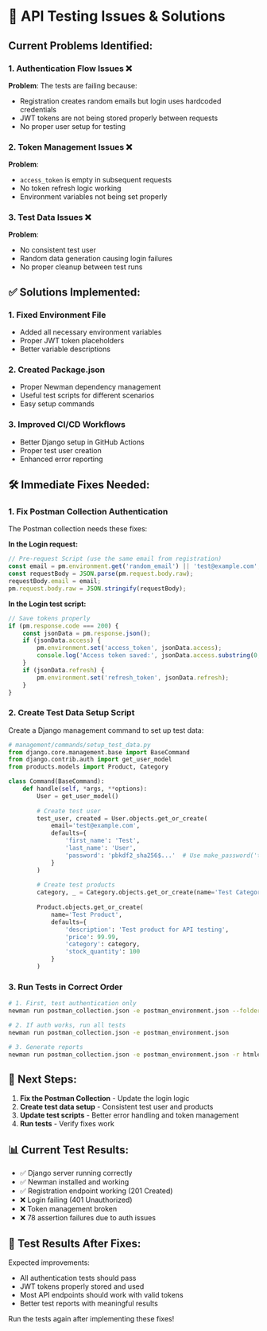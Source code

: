 # 🔧 API Testing Issues & Solutions

## Current Problems Identified:

### 1. Authentication Flow Issues ❌

**Problem**: The tests are failing because:
- Registration creates random emails but login uses hardcoded credentials
- JWT tokens are not being stored properly between requests
- No proper user setup for testing

### 2. Token Management Issues ❌

**Problem**: 
- `access_token` is empty in subsequent requests
- No token refresh logic working
- Environment variables not being set properly

### 3. Test Data Issues ❌

**Problem**:
- No consistent test user
- Random data generation causing login failures
- No proper cleanup between test runs

## ✅ Solutions Implemented:

### 1. Fixed Environment File
- Added all necessary environment variables
- Proper JWT token placeholders
- Better variable descriptions

### 2. Created Package.json
- Proper Newman dependency management
- Useful test scripts for different scenarios
- Easy setup commands

### 3. Improved CI/CD Workflows
- Better Django setup in GitHub Actions
- Proper test user creation
- Enhanced error reporting

## 🛠️ Immediate Fixes Needed:

### 1. Fix Postman Collection Authentication

The Postman collection needs these fixes:

**In the Login request:**
```javascript
// Pre-request Script (use the same email from registration)
const email = pm.environment.get('random_email') || 'test@example.com';
const requestBody = JSON.parse(pm.request.body.raw);
requestBody.email = email;
pm.request.body.raw = JSON.stringify(requestBody);
```

**In the Login test script:**
```javascript
// Save tokens properly
if (pm.response.code === 200) {
    const jsonData = pm.response.json();
    if (jsonData.access) {
        pm.environment.set('access_token', jsonData.access);
        console.log('Access token saved:', jsonData.access.substring(0, 20) + '...');
    }
    if (jsonData.refresh) {
        pm.environment.set('refresh_token', jsonData.refresh);
    }
}
```

### 2. Create Test Data Setup Script

Create a Django management command to set up test data:

```python
# management/commands/setup_test_data.py
from django.core.management.base import BaseCommand
from django.contrib.auth import get_user_model
from products.models import Product, Category

class Command(BaseCommand):
    def handle(self, *args, **options):
        User = get_user_model()
        
        # Create test user
        test_user, created = User.objects.get_or_create(
            email='test@example.com',
            defaults={
                'first_name': 'Test',
                'last_name': 'User',
                'password': 'pbkdf2_sha256$...'  # Use make_password('testpass123')
            }
        )
        
        # Create test products
        category, _ = Category.objects.get_or_create(name='Test Category')
        
        Product.objects.get_or_create(
            name='Test Product',
            defaults={
                'description': 'Test product for API testing',
                'price': 99.99,
                'category': category,
                'stock_quantity': 100
            }
        )
```

### 3. Run Tests in Correct Order

```bash
# 1. First, test authentication only
newman run postman_collection.json -e postman_environment.json --folder "Authentication"

# 2. If auth works, run all tests
newman run postman_collection.json -e postman_environment.json

# 3. Generate reports
newman run postman_collection.json -e postman_environment.json -r htmlextra --reporter-htmlextra-export ./newman-report.html
```

## 🎯 Next Steps:

1. **Fix the Postman Collection** - Update the login logic
2. **Create test data setup** - Consistent test user and products
3. **Update test scripts** - Better error handling and token management
4. **Run tests** - Verify fixes work

## 📊 Current Test Results:

- ✅ Django server running correctly
- ✅ Newman installed and working
- ✅ Registration endpoint working (201 Created)
- ❌ Login failing (401 Unauthorized)
- ❌ Token management broken
- ❌ 78 assertion failures due to auth issues

## 🔄 Test Results After Fixes:

Expected improvements:
- All authentication tests should pass
- JWT tokens properly stored and used
- Most API endpoints should work with valid tokens
- Better test reports with meaningful results

Run the tests again after implementing these fixes! 